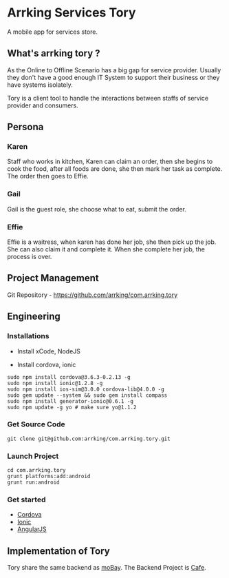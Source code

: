 # Arrking Services Tory
A mobile app for services store.

## What's arrking tory ?
As the Online to Offline Scenario has a big gap for service provider. Usually they
don't have a good enough IT System to support their business or they have systems
isolately.

Tory is a client tool to handle the interactions between staffs of service provider
and consumers.

## Persona

### Karen
Staff who works in kitchen, Karen can claim an order, then she begins to cook the food,
after all foods are done, she then mark her task as complete. The order then goes 
to Effie.

### Gail
Gail is the guest role, she choose what to eat, submit the order.

### Effie
Effie is a waitress, when karen has done her job, she then pick up the job.
She can also claim it and complete it. When she complete her job, the process is over.

## Project Management
Git Repository - https://github.com/arrking/com.arrking.tory 

## Engineering

### Installations

* Install xCode, NodeJS

* Install cordova, ionic
```
sudo npm install cordova@3.6.3-0.2.13 -g
sudo npm install ionic@1.2.8 -g
sudo npm install ios-sim@3.0.0 cordova-lib@4.0.0 -g
sudo gem update --system && sudo gem install compass
sudo npm install generator-ionic@0.6.1 -g
sudo npm update -g yo # make sure yo@1.1.2
```

### Get Source Code
```
git clone git@github.com:arrking/com.arrking.tory.git
```

### Launch Project
```
cd com.arrking.tory 
grunt platforms:add:android
grunt run:android
```


### Get started

* [Cordova](http://git.oschina.net/ubiware/tech-books/blob/master/apache-cordova-3-programming.pdf)
* [Ionic](http://ionicframework.com/)
* [AngularJS](http://git.oschina.net/ubiware/tech-books/blob/master/AngularJSIn60MinutesIsh_DanWahlin_May2013.pdf)


## Implementation of Tory

Tory share the same backend as [moBay](https://github.com/arrking/com.arrking.mobay).
The Backend Project is [Cafe](https://github.com/arrking/com.arrking.cafe).

